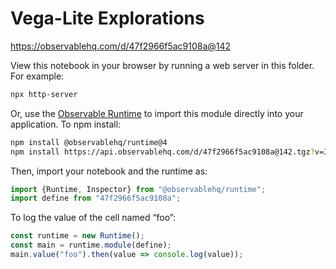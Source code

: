 # Vega-Lite Explorations

https://observablehq.com/d/47f2966f5ac9108a@142

View this notebook in your browser by running a web server in this folder. For
example:

~~~sh
npx http-server
~~~

Or, use the [Observable Runtime](https://github.com/observablehq/runtime) to
import this module directly into your application. To npm install:

~~~sh
npm install @observablehq/runtime@4
npm install https://api.observablehq.com/d/47f2966f5ac9108a@142.tgz?v=3
~~~

Then, import your notebook and the runtime as:

~~~js
import {Runtime, Inspector} from "@observablehq/runtime";
import define from "47f2966f5ac9108a";
~~~

To log the value of the cell named “foo”:

~~~js
const runtime = new Runtime();
const main = runtime.module(define);
main.value("foo").then(value => console.log(value));
~~~
